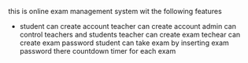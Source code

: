 this is online exam management system wit the following features

- student can create account
  teacher can create account
  admin can control teachers and students
  teacher can create exam
  techear can create exam password
  student can take exam by inserting exam password
  there countdown timer for each exam
